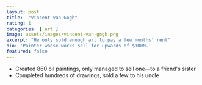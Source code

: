 ```yaml
---
layout: post
title:  "Vincent van Gogh"
rating: 1
categories: [ art ]
image: assets/images/vincent-van-gogh.png
excerpt: "He only sold enough art to pay a few months' rent"
bio: 'Painter whose works sell for upwards of $100M.'
featured: false
---
```


- Created 860 oil paintings, only managed to sell one—to a friend's sister
- Completed hundreds of drawings, sold a few to his uncle

